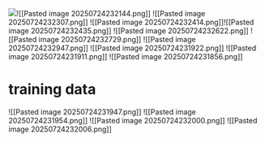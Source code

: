 
  
![](https://sdmntprsouthcentralus.oaiusercontent.com/files/00000000-57dc-61f7-87eb-77a3a7d50199/raw?se=2025-07-25T07%3A32%3A11Z&sp=r&sv=2024-08-04&sr=b&scid=f2851ff4-2630-504c-814e-c2de34a9700f&skoid=71e8fa5c-90a9-4c17-827b-14c3005164d6&sktid=a48cca56-e6da-484e-a814-9c849652bcb3&skt=2025-07-25T04%3A14%3A01Z&ske=2025-07-26T04%3A14%3A01Z&sks=b&skv=2024-08-04&sig=VFjwUdiQ676KJ8mS4fnYM7VOHoco/cjRF7X%2BLruXY8M%3D)![[Pasted image 20250724232144.png]]
![[Pasted image 20250724232307.png]]
![[Pasted image 20250724232414.png]]![[Pasted image 20250724232435.png]]
![[Pasted image 20250724232622.png]]
![[Pasted image 20250724232729.png]]
![[Pasted image 20250724232947.png]]
![[Pasted image 20250724231922.png]]
![[Pasted image 20250724231911.png]]
![[Pasted image 20250724231856.png]]

# training data
![[Pasted image 20250724231947.png]]
![[Pasted image 20250724231954.png]]
![[Pasted image 20250724232000.png]]
![[Pasted image 20250724232006.png]]
